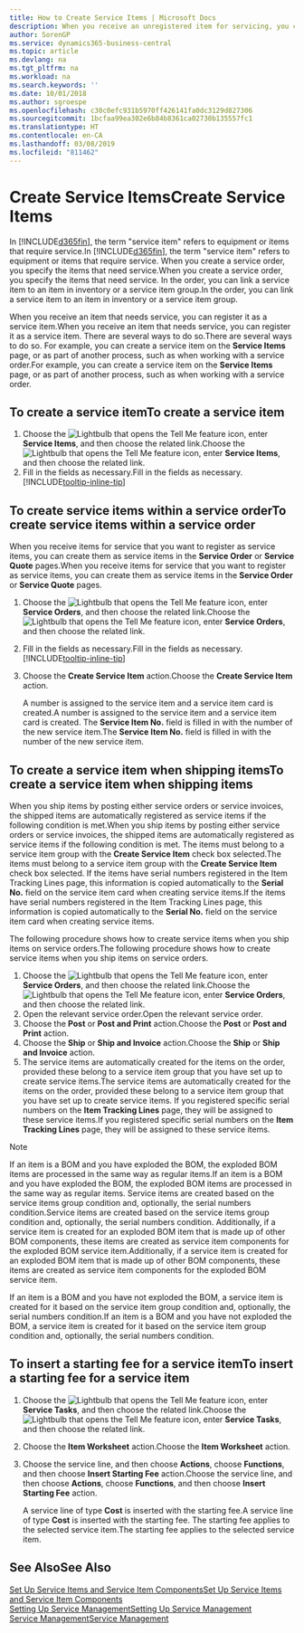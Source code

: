 ```yaml
---
title: How to Create Service Items | Microsoft Docs
description: When you receive an unregistered item for servicing, you can register it as a service item.
author: SorenGP
ms.service: dynamics365-business-central
ms.topic: article
ms.devlang: na
ms.tgt_pltfrm: na
ms.workload: na
ms.search.keywords: ''
ms.date: 10/01/2018
ms.author: sgroespe
ms.openlocfilehash: c30c0efc931b5970ff426141fa0dc3129d827306
ms.sourcegitcommit: 1bcfaa99ea302e6b84b8361ca02730b135557fc1
ms.translationtype: HT
ms.contentlocale: en-CA
ms.lasthandoff: 03/08/2019
ms.locfileid: "811462"
---
```

# <a name="create-service-items"></a><span data-ttu-id="aae1e-103">Create Service Items</span><span class="sxs-lookup"><span data-stu-id="aae1e-103">Create Service Items</span></span>
<span data-ttu-id="aae1e-104">In [!INCLUDE[d365fin](includes/d365fin_md.md)], the term "service item" refers to equipment or items that require service.</span><span class="sxs-lookup"><span data-stu-id="aae1e-104">In [!INCLUDE[d365fin](includes/d365fin_md.md)], the term "service item" refers to equipment or items that require service.</span></span> <span data-ttu-id="aae1e-105">When you create a service order, you specify the items that need service.</span><span class="sxs-lookup"><span data-stu-id="aae1e-105">When you create a service order, you specify the items that need service.</span></span> <span data-ttu-id="aae1e-106">In the order, you can link a service item to an item in inventory or a service item group.</span><span class="sxs-lookup"><span data-stu-id="aae1e-106">In the order, you can link a service item to an item in inventory or a service item group.</span></span>    

<span data-ttu-id="aae1e-107">When you receive an item that needs service, you can register it as a service item.</span><span class="sxs-lookup"><span data-stu-id="aae1e-107">When you receive an item that needs service, you can register it as a service item.</span></span> <span data-ttu-id="aae1e-108">There are several ways to do so.</span><span class="sxs-lookup"><span data-stu-id="aae1e-108">There are several ways to do so.</span></span> <span data-ttu-id="aae1e-109">For example, you can create a service item on the **Service Items** page, or as part of another process, such as when working with a service order.</span><span class="sxs-lookup"><span data-stu-id="aae1e-109">For example, you can create a service item on the **Service Items** page, or as part of another process, such as when working with a service order.</span></span>   

## <a name="to-create-a-service-item"></a><span data-ttu-id="aae1e-110">To create a service item</span><span class="sxs-lookup"><span data-stu-id="aae1e-110">To create a service item</span></span>  
1. <span data-ttu-id="aae1e-111">Choose the ![Lightbulb that opens the Tell Me feature](media/ui-search/search_small.png "Tell me what you want to do") icon, enter **Service Items**, and then choose the related link.</span><span class="sxs-lookup"><span data-stu-id="aae1e-111">Choose the ![Lightbulb that opens the Tell Me feature](media/ui-search/search_small.png "Tell me what you want to do") icon, enter **Service Items**, and then choose the related link.</span></span>
2. <span data-ttu-id="aae1e-112">Fill in the fields as necessary.</span><span class="sxs-lookup"><span data-stu-id="aae1e-112">Fill in the fields as necessary.</span></span> [!INCLUDE[tooltip-inline-tip](includes/tooltip-inline-tip_md.md)]  

## <a name="to-create-service-items-within-a-service-order"></a><span data-ttu-id="aae1e-113">To create service items within a service order</span><span class="sxs-lookup"><span data-stu-id="aae1e-113">To create service items within a service order</span></span>  
<span data-ttu-id="aae1e-114">When you receive items for service that you want to register as service items, you can create them as service items in the **Service Order** or **Service Quote** pages.</span><span class="sxs-lookup"><span data-stu-id="aae1e-114">When you receive items for service that you want to register as service items, you can create them as service items in the **Service Order** or **Service Quote** pages.</span></span>  

1. <span data-ttu-id="aae1e-115">Choose the ![Lightbulb that opens the Tell Me feature](media/ui-search/search_small.png "Tell me what you want to do") icon, enter **Service Orders**, and then choose the related link.</span><span class="sxs-lookup"><span data-stu-id="aae1e-115">Choose the ![Lightbulb that opens the Tell Me feature](media/ui-search/search_small.png "Tell me what you want to do") icon, enter **Service Orders**, and then choose the related link.</span></span>  
2. <span data-ttu-id="aae1e-116">Fill in the fields as necessary.</span><span class="sxs-lookup"><span data-stu-id="aae1e-116">Fill in the fields as necessary.</span></span> [!INCLUDE[tooltip-inline-tip](includes/tooltip-inline-tip_md.md)]  
3. <span data-ttu-id="aae1e-117">Choose the **Create Service Item** action.</span><span class="sxs-lookup"><span data-stu-id="aae1e-117">Choose the **Create Service Item** action.</span></span>  

    <span data-ttu-id="aae1e-118">A number is assigned to the service item and a service item card is created.</span><span class="sxs-lookup"><span data-stu-id="aae1e-118">A number is assigned to the service item and a service item card is created.</span></span> <span data-ttu-id="aae1e-119">The **Service Item No.** field is filled in with the number of the new service item.</span><span class="sxs-lookup"><span data-stu-id="aae1e-119">The **Service Item No.** field is filled in with the number of the new service item.</span></span>

## <a name="to-create-a-service-item-when-shipping-items"></a><span data-ttu-id="aae1e-120">To create a service item when shipping items</span><span class="sxs-lookup"><span data-stu-id="aae1e-120">To create a service item when shipping items</span></span>  
<span data-ttu-id="aae1e-121">When you ship items by posting either service orders or service invoices, the shipped items are automatically registered as service items if the following condition is met.</span><span class="sxs-lookup"><span data-stu-id="aae1e-121">When you ship items by posting either service orders or service invoices, the shipped items are automatically registered as service items if the following condition is met.</span></span> <span data-ttu-id="aae1e-122">The items must belong to a service item group with the **Create Service Item** check box selected.</span><span class="sxs-lookup"><span data-stu-id="aae1e-122">The items must belong to a service item group with the **Create Service Item** check box selected.</span></span> <span data-ttu-id="aae1e-123">If the items have serial numbers registered in the Item Tracking Lines page, this information is copied automatically to the **Serial No.** field on the service item card when creating service items.</span><span class="sxs-lookup"><span data-stu-id="aae1e-123">If the items have serial numbers registered in the Item Tracking Lines page, this information is copied automatically to the **Serial No.** field on the service item card when creating service items.</span></span>  

<span data-ttu-id="aae1e-124">The following procedure shows how to create service items when you ship items on service orders.</span><span class="sxs-lookup"><span data-stu-id="aae1e-124">The following procedure shows how to create service items when you ship items on service orders.</span></span>  

1. <span data-ttu-id="aae1e-125">Choose the ![Lightbulb that opens the Tell Me feature](media/ui-search/search_small.png "Tell me what you want to do") icon, enter **Service Orders**, and then choose the related link.</span><span class="sxs-lookup"><span data-stu-id="aae1e-125">Choose the ![Lightbulb that opens the Tell Me feature](media/ui-search/search_small.png "Tell me what you want to do") icon, enter **Service Orders**, and then choose the related link.</span></span>  
2. <span data-ttu-id="aae1e-126">Open the relevant service order.</span><span class="sxs-lookup"><span data-stu-id="aae1e-126">Open the relevant service order.</span></span>  
3. <span data-ttu-id="aae1e-127">Choose the **Post** or **Post and Print** action.</span><span class="sxs-lookup"><span data-stu-id="aae1e-127">Choose the **Post** or **Post and Print** action.</span></span>  
4. <span data-ttu-id="aae1e-128">Choose the **Ship** or **Ship and Invoice** action.</span><span class="sxs-lookup"><span data-stu-id="aae1e-128">Choose the **Ship** or **Ship and Invoice** action.</span></span>  
5. <span data-ttu-id="aae1e-129">The service items are automatically created for the items on the order, provided these belong to a service item group that you have set up to create service items.</span><span class="sxs-lookup"><span data-stu-id="aae1e-129">The service items are automatically created for the items on the order, provided these belong to a service item group that you have set up to create service items.</span></span> <span data-ttu-id="aae1e-130">If you registered specific serial numbers on the **Item Tracking Lines** page, they will be assigned to these service items.</span><span class="sxs-lookup"><span data-stu-id="aae1e-130">If you registered specific serial numbers on the **Item Tracking Lines** page, they will be assigned to these service items.</span></span>  

> [!NOTE]  
>  <span data-ttu-id="aae1e-131">If an item is a BOM and you have exploded the BOM, the exploded BOM items are processed in the same way as regular items.</span><span class="sxs-lookup"><span data-stu-id="aae1e-131">If an item is a BOM and you have exploded the BOM, the exploded BOM items are processed in the same way as regular items.</span></span> <span data-ttu-id="aae1e-132">Service items are created based on the service items group condition and, optionally, the serial numbers condition.</span><span class="sxs-lookup"><span data-stu-id="aae1e-132">Service items are created based on the service items group condition and, optionally, the serial numbers condition.</span></span> <span data-ttu-id="aae1e-133">Additionally, if a service item is created for an exploded BOM item that is made up of other BOM components, these items are created as service item components for the exploded BOM service item.</span><span class="sxs-lookup"><span data-stu-id="aae1e-133">Additionally, if a service item is created for an exploded BOM item that is made up of other BOM components, these items are created as service item components for the exploded BOM service item.</span></span>  
>   
>  <span data-ttu-id="aae1e-134">If an item is a BOM and you have not exploded the BOM, a service item is created for it based on the service item group condition and, optionally, the serial numbers condition.</span><span class="sxs-lookup"><span data-stu-id="aae1e-134">If an item is a BOM and you have not exploded the BOM, a service item is created for it based on the service item group condition and, optionally, the serial numbers condition.</span></span>  

## <a name="to-insert-a-starting-fee-for-a-service-item"></a><span data-ttu-id="aae1e-135">To insert a starting fee for a service item</span><span class="sxs-lookup"><span data-stu-id="aae1e-135">To insert a starting fee for a service item</span></span>
1. <span data-ttu-id="aae1e-136">Choose the ![Lightbulb that opens the Tell Me feature](media/ui-search/search_small.png "Tell me what you want to do") icon, enter **Service Tasks**, and then choose the related link.</span><span class="sxs-lookup"><span data-stu-id="aae1e-136">Choose the ![Lightbulb that opens the Tell Me feature](media/ui-search/search_small.png "Tell me what you want to do") icon, enter **Service Tasks**, and then choose the related link.</span></span>
2. <span data-ttu-id="aae1e-137">Choose the **Item Worksheet** action.</span><span class="sxs-lookup"><span data-stu-id="aae1e-137">Choose the **Item Worksheet** action.</span></span>
3. <span data-ttu-id="aae1e-138">Choose the service line, and then choose **Actions**, choose **Functions**, and then choose **Insert Starting Fee** action.</span><span class="sxs-lookup"><span data-stu-id="aae1e-138">Choose the service line, and then choose **Actions**, choose **Functions**, and then choose **Insert Starting Fee** action.</span></span>  

    <span data-ttu-id="aae1e-139">A service line of type **Cost** is inserted with the starting fee.</span><span class="sxs-lookup"><span data-stu-id="aae1e-139">A service line of type **Cost** is inserted with the starting fee.</span></span> <span data-ttu-id="aae1e-140">The starting fee applies to the selected service item.</span><span class="sxs-lookup"><span data-stu-id="aae1e-140">The starting fee applies to the selected service item.</span></span>

## <a name="see-also"></a><span data-ttu-id="aae1e-141">See Also</span><span class="sxs-lookup"><span data-stu-id="aae1e-141">See Also</span></span>  
[<span data-ttu-id="aae1e-142">Set Up Service Items and Service Item Components</span><span class="sxs-lookup"><span data-stu-id="aae1e-142">Set Up Service Items and Service Item Components</span></span>](service-how-setup-service-items.md)  
[<span data-ttu-id="aae1e-143">Setting Up Service Management</span><span class="sxs-lookup"><span data-stu-id="aae1e-143">Setting Up Service Management</span></span>](service-setup-service.md)  
[<span data-ttu-id="aae1e-144">Service Management</span><span class="sxs-lookup"><span data-stu-id="aae1e-144">Service Management</span></span>](service-service.md)  
